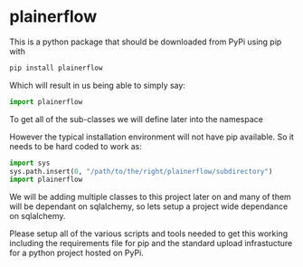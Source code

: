 plainerflow
===================

This is a python package that should be downloaded from PyPi using pip with 

```bash
pip install plainerflow
```

Which will result in us being able to simply say:

```python
import plainerflow
```

To get all of the sub-classes we will define later into the namespace

However the typical installation environment will not have pip available. So it needs to be hard coded to work as: 

```python
import sys
sys.path.insert(0, "/path/to/the/right/plainerflow/subdirectory")
import plainerflow

```

We will be adding multiple classes to this project later on and many of them will be dependant on sqlalchemy, so lets setup a project wide dependance on sqlalchemy.

Please setup all of the various scripts and tools needed to get this working including the requirements file for pip and the standard upload infrastucture for a
python project hosted on PyPi.